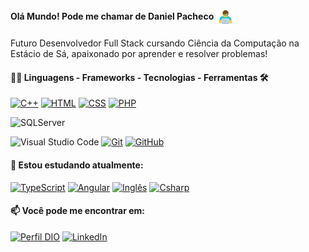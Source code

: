 #### Olá Mundo! Pode me chamar de Daniel Pacheco <img src="https://raw.githubusercontent.com/arthurgalanti/arthurgalanti/main/assets/man-technologist.gif" width="30" style="vertical-align: middle;">

Futuro Desenvolvedor Full Stack cursando Ciência da Computação na Estácio de Sá, apaixonado por aprender e resolver problemas!

#### 👨‍💻 Linguagens - Frameworks - Tecnologias - Ferramentas  🛠

[![C++](https://img.shields.io/badge/C++-%2300599C?style=flat-square&labelColor=%23414141&logo=c%2B%2B&logoColor=white)](https://isocpp.org/)
[![HTML](https://img.shields.io/badge/HTML-%23E34F26?style=for-the-badge&labelColor=%23414141&logo=html5&logoColor=white)](https://developer.mozilla.org/en-US/docs/Web/HTML)
[![CSS](https://img.shields.io/badge/CSS-%231572B6?style=for-the-badge&labelColor=%23414141&logo=css3&logoColor=white)](https://developer.mozilla.org/en-US/docs/Web/CSS)
[![PHP](https://img.shields.io/badge/php-%23777BB4.svg?style=for-the-badge&logo=php&logoColor=white)](https://www.php.net/)

![SQLServer](https://img.shields.io/badge/SQLServer-%23DB2A20.svg?style=flat-square&labelColor=%23414141&logo=microsoftsqlserver&logoColor=white)

![Visual Studio Code](https://img.shields.io/badge/Visual%20Studio%20Code-%232D9EEA?style=flat-square&labelColor=%23414141&logo=visual-studio-code&logoColor=white)
[![Git](https://img.shields.io/badge/Git-%23000?style=for-the-badge&labelColor=%23414141&logo=git&logoColor=E94D5F)](https://git-scm.com/doc)
[![GitHub](https://img.shields.io/badge/GitHub-%23000?style=for-the-badge&labelColor=%23414141&logo=github&logoColor=30A3DC)](https://docs.github.com/)

#### 🌱 Estou estudando atualmente:
[![TypeScript](https://img.shields.io/badge/TypeScript-%232F74C0?style=flat-square&labelColor=%23414141&logo=typescript&logoColor=white)](https://www.typescriptlang.org/)
[![Angular](https://img.shields.io/badge/Angular-%23DE3641?style=flat-square&labelColor=%23414141&logo=angular&logoColor=white)](https://angular.io/)
[![Inglês](https://img.shields.io/badge/Inglês-%2300A86B?style=flat-square&labelColor=%23414141&logoColor=white)](https://www.englishclub.com/)
[![Csharp](https://img.shields.io/badge/CSharp-%230D1117?style=for-the-badge&labelColor=%23414141&logo=c-sharp&logoColor=823085)](https://docs.microsoft.com/en-us/dotnet/csharp/)
#### 📫 Você pode me encontrar em:
[![Perfil DIO](https://web.dio.me/users/danielschneider_dl)](https://web.dio.me/home)
[![LinkedIn](https://www.linkedin.com/in/daniel-pacheco-3484a125b/)](https://www.linkedin.com/feed/)
